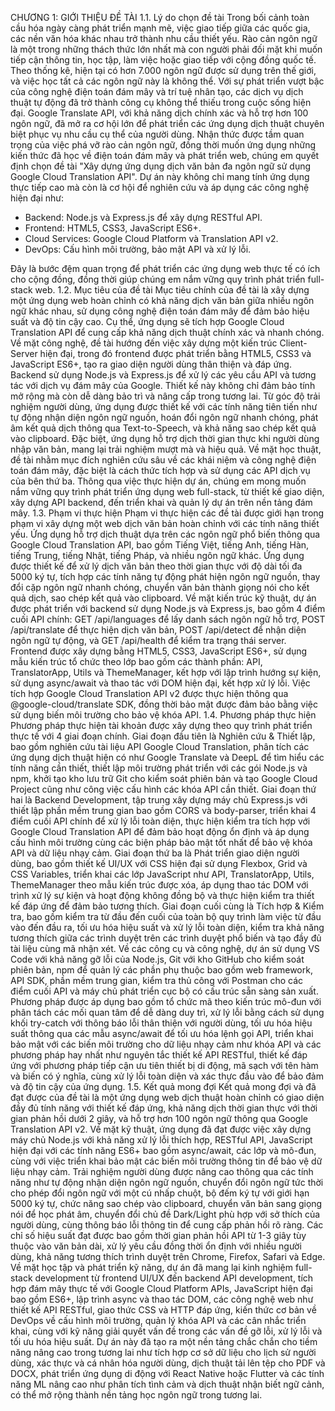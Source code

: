 CHƯƠNG 1: GIỚI THIỆU ĐỀ TÀI
1.1. Lý do chọn đề tài
Trong bối cảnh toàn cầu hóa ngày càng phát triển mạnh mẽ, việc giao tiếp giữa các quốc gia, các nền văn hóa khác nhau trở thành nhu cầu thiết yếu. Rào cản ngôn ngữ là một trong những thách thức lớn nhất mà con người phải đối mặt khi muốn tiếp cận thông tin, học tập, làm việc hoặc giao tiếp với cộng đồng quốc tế. Theo thống kê, hiện tại có hơn 7.000 ngôn ngữ được sử dụng trên thế giới, và việc học tất cả các ngôn ngữ này là không thể.
Với sự phát triển vượt bậc của công nghệ điện toán đám mây và trí tuệ nhân tạo, các dịch vụ dịch thuật tự động đã trở thành công cụ không thể thiếu trong cuộc sống hiện đại. Google Translate API, với khả năng dịch chính xác và hỗ trợ hơn 100 ngôn ngữ, đã mở ra cơ hội lớn để phát triển các ứng dụng dịch thuật chuyên biệt phục vụ nhu cầu cụ thể của người dùng.
Nhận thức được tầm quan trọng của việc phá vỡ rào cản ngôn ngữ, đồng thời muốn ứng dụng những kiến thức đã học về điện toán đám mây và phát triển web, chúng em quyết định chọn đề tài "Xây dựng ứng dụng dịch văn bản đa ngôn ngữ sử dụng Google Cloud Translation API".
Dự án này không chỉ mang tính ứng dụng thực tiếp cao mà còn là cơ hội để nghiên cứu và áp dụng các công nghệ hiện đại như:

- Backend: Node.js và Express.js để xây dựng RESTful API.
- Frontend: HTML5, CSS3, JavaScript ES6+.
- Cloud Services: Google Cloud Platform và Translation API v2.
- DevOps: Cấu hình môi trường, bảo mật API và xử lý lỗi.

Đây là bước đệm quan trọng để phát triển các ứng dụng web thực tế có ích cho cộng đồng, đồng thời giúp chúng em nắm vững quy trình phát triển full-stack web.
1.2. Mục tiêu của đề tài
Mục tiêu chính của đề tài là xây dựng một ứng dụng web hoàn chỉnh có khả năng dịch văn bản giữa nhiều ngôn ngữ khác nhau, sử dụng công nghệ điện toán đám mây để đảm bảo hiệu suất và độ tin cậy cao. Cụ thể, ứng dụng sẽ tích hợp Google Cloud Translation API để cung cấp khả năng dịch thuật chính xác và nhanh chóng.
Về mặt công nghệ, đề tài hướng đến việc xây dựng một kiến trúc Client-Server hiện đại, trong đó frontend được phát triển bằng HTML5, CSS3 và JavaScript ES6+, tạo ra giao diện người dùng thân thiện và đáp ứng. Backend sử dụng Node.js và Express.js để xử lý các yêu cầu API và tương tác với dịch vụ đám mây của Google. Thiết kế này không chỉ đảm bảo tính mở rộng mà còn dễ dàng bảo trì và nâng cấp trong tương lai.
Từ góc độ trải nghiệm người dùng, ứng dụng được thiết kế với các tính năng tiên tiến như tự động nhận diện ngôn ngữ nguồn, hoán đổi ngôn ngữ nhanh chóng, phát âm kết quả dịch thông qua Text-to-Speech, và khả năng sao chép kết quả vào clipboard. Đặc biệt, ứng dụng hỗ trợ dịch thời gian thực khi người dùng nhập văn bản, mang lại trải nghiệm mượt mà và hiệu quả.
Về mặt học thuật, đề tài nhằm mục đích nghiên cứu sâu về các khái niệm và công nghệ điện toán đám mây, đặc biệt là cách thức tích hợp và sử dụng các API dịch vụ của bên thứ ba. Thông qua việc thực hiện dự án, chúng em mong muốn nắm vững quy trình phát triển ứng dụng web full-stack, từ thiết kế giao diện, xây dựng API backend, đến triển khai và quản lý dự án trên nền tảng đám mây.
1.3. Phạm vi thực hiện
Phạm vi thực hiện các đề tài được giới hạn trong phạm vi xây dựng một web dịch văn bản hoàn chỉnh với các tính năng thiết yếu. Ứng dụng hỗ trợ dịch thuật dựa trên các ngôn ngữ phổ biến thông qua Google Cloud Translation API, bao gồm Tiếng Việt, tiếng Anh, tiếng Hàn, tiếng Trung, tiếng Nhật, tiếng Pháp, và nhiều ngôn ngữ khác. Ứng dụng được thiết kế để xử lý dịch văn bản theo thời gian thực với độ dài tối đa 5000 ký tự, tích hợp các tính năng tự động phát hiện ngôn ngữ nguồn, thay đổi cặp ngôn ngữ nhanh chóng, chuyển văn bản thành giọng nói cho kết quả dịch, sao chép kết quả vào clipboard.
Về mặt kiến trúc kỹ thuật, dự án được phát triển với backend sử dụng Node.js và Express.js, bao gồm 4 điểm cuối API chính: GET /api/languages để lấy danh sách ngôn ngữ hỗ trợ, POST /api/translate để thực hiện dịch văn bản, POST /api/detect để nhận diện ngôn ngữ tự động, và GET /api/health để kiểm tra trạng thái server. Frontend được xây dựng bằng HTML5, CSS3, JavaScript ES6+, sử dụng mẫu kiến trúc tổ chức theo lớp bao gồm các thành phần: API, TranslatorApp, Utils và ThemeManager, kết hợp với lập trình hướng sự kiện, sử dụng async/await và thao tác với DOM hiện đại, kết hợp xử lý lỗi. Việc tích hợp Google Cloud Translation API v2 được thực hiện thông qua @google-cloud/translate SDK, đồng thời bảo mật được đảm bảo bằng việc sử dụng biến môi trường cho bảo vệ khóa API.
1.4. Phương pháp thực hiện
Phương pháp thực hiện tài khoản được xây dựng theo quy trình phát triển thực tế với 4 giai đoạn chính. Giai đoạn đầu tiên là Nghiên cứu & Thiết lập, bao gồm nghiên cứu tài liệu API Google Cloud Translation, phân tích các ứng dụng dịch thuật hiện có như Google Translate và DeepL để tìm hiểu các tính năng cần thiết, thiết lập môi trường phát triển với các gói Node.js và npm, khởi tạo kho lưu trữ Git cho kiểm soát phiên bản và tạo Google Cloud Project cũng như công việc cấu hình các khóa API cần thiết.
Giai đoạn thứ hai là Backend Development, tập trung xây dựng máy chủ Express.js với thiết lập phần mềm trung gian bao gồm CORS và body-parser, triển khai 4 điểm cuối API chính để xử lý lỗi toàn diện, thực hiện kiểm tra tích hợp với Google Cloud Translation API để đảm bảo hoạt động ổn định và áp dụng cấu hình môi trường cùng các biện pháp bảo mật tốt nhất để bảo vệ khóa API và dữ liệu nhạy cảm.
Giai đoạn thứ ba là Phát triển giao diện người dùng, bao gồm thiết kế UI/UX với CSS hiện đại sử dụng Flexbox, Grid và CSS Variables, triển khai các lớp JavaScript như API, TranslatorApp, Utils, ThemeManager theo mẫu kiến ​​trúc được xóa, áp dụng thao tác DOM với trình xử lý sự kiện và hoạt động không đồng bộ và thực hiện kiểm tra thiết kế đáp ứng để đảm bảo tương thích.
Giai đoạn cuối cùng là Tích hợp & Kiểm tra, bao gồm kiểm tra từ đầu đến cuối của toàn bộ quy trình làm việc từ đầu vào đến đầu ra, tối ưu hóa hiệu suất và xử lý lỗi toàn diện, kiểm tra khả năng tương thích giữa các trình duyệt trên các trình duyệt phổ biến và tạo đầy đủ tài liệu cùng mã nhận xét. Về các công cụ và công nghệ, dự án sử dụng VS Code với khả năng gỡ lỗi của Node.js, Git với kho GitHub cho kiểm soát phiên bản, npm để quản lý các phần phụ thuộc bao gồm web framework, API SDK, phần mềm trung gian, kiểm tra thủ công với Postman cho các điểm cuối API và máy chủ phát triển cục bộ có cấu trúc sẵn sàng sản xuất.
Phương pháp được áp dụng bao gồm tổ chức mã theo kiến ​​trúc mô-đun với phân tách các mối quan tâm để dễ dàng duy trì, xử lý lỗi bằng cách sử dụng khối try-catch với thông báo lỗi thân thiện với người dùng, tối ưu hóa hiệu suất thông qua các mẫu async/await để tối ưu hóa lệnh gọi API, triển khai bảo mật với các biến môi trường cho dữ liệu nhạy cảm như khóa API và các phương pháp hay nhất như nguyên tắc thiết kế API RESTful, thiết kế đáp ứng với phương pháp tiếp cận ưu tiên thiết bị di động, mã sạch với tên hàm và biến có ý nghĩa, cùng xử lý lỗi toàn diện và xác thực đầu vào để bảo đảm và độ tin cậy của ứng dụng.
1.5. Kết quả mong đợi
Kết quả mong đợi và đã đạt được của đề tài là một ứng dụng web dịch thuật hoàn chỉnh có giao diện đầy đủ tính năng với thiết kế đáp ứng, khả năng dịch thời gian thực với thời gian phản hồi dưới 2 giây, và hỗ trợ hơn 100 ngôn ngữ thông qua Google Translation API v2. Về mặt kỹ thuật, ứng dụng đã đạt được việc xây dựng máy chủ Node.js với khả năng xử lý lỗi thích hợp, RESTful API, JavaScript hiện đại với các tính năng ES6+ bao gồm async/await, các lớp và mô-đun, cùng với việc triển khai bảo mật các biến môi trường thông tin để bảo vệ dữ liệu nhạy cảm.
Trải nghiệm người dùng được nâng cao thông qua các tính năng như tự động nhận diện ngôn ngữ nguồn, chuyển đổi ngôn ngữ tức thời cho phép đổi ngôn ngữ với một cú nhấp chuột, bộ đếm ký tự với giới hạn 5000 ký tự, chức năng sao chép vào clipboard, chuyển văn bản sang giọng nói để học phát âm, chuyển đổi chủ đề Dark/Light phù hợp với sở thích của người dùng, cùng thông báo lỗi thông tin để cung cấp phản hồi rõ ràng. Các chỉ số hiệu suất đạt được bao gồm thời gian phản hồi API từ 1-3 giây tùy thuộc vào văn bản dài, xử lý yêu cầu đồng thời ổn định với nhiều người dùng, khả năng tương thích trình duyệt trên Chrome, Firefox, Safari và Edge.
Về mặt học tập và phát triển kỹ năng, dự án đã mang lại kinh nghiệm full-stack development từ frontend UI/UX đến backend API development, tích hợp đám mây thực tế với Google Cloud Platform APIs, JavaScript hiện đại bao gồm ES6+, lập trình async và thao tác DOM, các công nghệ web như thiết kế API RESTful, giao thức CSS và HTTP đáp ứng, kiến ​​thức cơ bản về DevOps về cấu hình môi trường, quản lý khóa API và các cân nhắc triển khai, cùng với kỹ năng giải quyết vấn đề trong các vấn đề gỡ lỗi, xử lý lỗi và tối ưu hóa hiệu suất.
Dự án này đã tạo ra một nền tảng chắc chắn cho tiềm năng nâng cao trong tương lai như tích hợp cơ sở dữ liệu cho lịch sử người dùng, xác thực và cá nhân hóa người dùng, dịch thuật tải lên tệp cho PDF và DOCX, phát triển ứng dụng di động với React Native hoặc Flutter và các tính năng ML nâng cao như phân tích tình cảm và dịch thuật nhận biết ngữ cảnh, có thể mở rộng thành nền tảng học ngôn ngữ trong tương lai.
